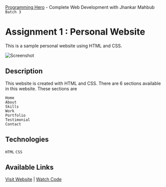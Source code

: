 [Programming Hero](https://web.programming-hero.com/) - Complete Web Development with Jhankar Mahbub `Batch 3`

# Assignment 1 : Personal Website

This is a sample personal website using HTML and CSS.

![Screenshot](https://user-images.githubusercontent.com/56265819/139056831-e569643d-ec7a-46d0-8a0c-282493fa658f.png)

## Description

This website is created with HTML and CSS. There are 6 sections available in this website. These sections are 
```
Home
About
Skills
Work
Portfolio
Testimonial
Contact
```

## Technologies

`HTML` `CSS`

## Available Links

[Visit Website](https://mustaquenadim.github.io/ph_assignment-1_personal-website/) | [Watch Code](https://github.com/mustaquenadim/ph_assignment-1_personal-website)

